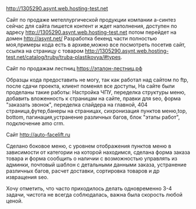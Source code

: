 ﻿http://1305290.asynt.web.hosting-test.net

Сайт по продаже метеллургической продукции компании а-синтез
сейчас для сайта пишется контент и ждет наполнения, доступен по адресу
http://1305290.asynt.web.hosting-test.net  потом перейдет на домен http://asynt.net/
Разработка бекенд части полностью моя,примеры кода есть в архиве,можно все посмотреть
посетив сайт, ссылка на страницу с товаром http://1305290.asynt.web.hosting-test.net/catalog/truby/truba-plastikovya/#types.

Сайт по продажам лестниц https://эталон-лестниц.рф

Образцы кода предоставить не могу, так как работал над сайтом по ftp,
после сдачи проекта, клиент поменял все доступы,
На сайте были проделаны такие работы: Настройка ЧПУ, переделка структуры меню,
добавить вложенность к страницам на сайте, правки для seo, форма "заказать звонок",
переделка слайдера на главной, 404 страница,футер,банеры на страницах, сихронизация
пунктов меню,top, bottom, пагинация,устранение различных багов, блок "этапы работ", подключение amo crm.

Сайт http://auto-facelift.ru

Сделано боковое меню, с уровнем отображения пунктов меню в зависимости от категории на которой
находимся, сделана форма заказа товара и форма сообщить о наличии с возможностью управлять из
админки, почтовый шаблон с детальными данными заказа, устранение различных багов, расчет доставки,
сортировка товаров и др извращения seo.

Хочу отметить, что часто приходилось делать одновременно 3-4 задачи, чистота не всегда соблюдалась, 
важна была скорость любой ценой.
